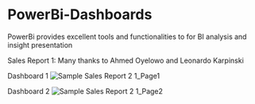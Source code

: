# PowerBi-Dashboards
PowerBi provides excellent tools and functionalities to for BI analysis and insight presentation

Sales Report 1:
Many thanks to Ahmed Oyelowo and Leonardo Karpinski

Dashboard 1
![Sample Sales Report 2 1_Page1](https://user-images.githubusercontent.com/72449645/210565458-21042407-be49-4460-a1bf-ac34a8dbea6c.png)

Dashboard 2
![Sample Sales Report 2 1_Page2](https://user-images.githubusercontent.com/72449645/210566297-f65628be-3f22-4794-a07c-bd3fa8802310.png)
